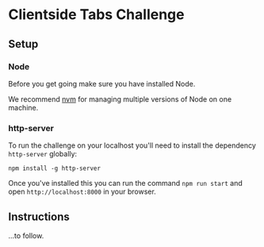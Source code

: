 # Clientside Tabs Challenge

## Setup
### Node

Before you get going make sure you have installed Node.

We recommend [nvm](https://github.com/creationix/nvm) for managing multiple versions of Node on one machine.

### http-server

To run the challenge on your localhost you'll need to install the dependency `http-server` globally:

`npm install -g http-server`

Once you've installed this you can run the command `npm run start` and open `http://localhost:8000` in your browser.

## Instructions

...to follow.